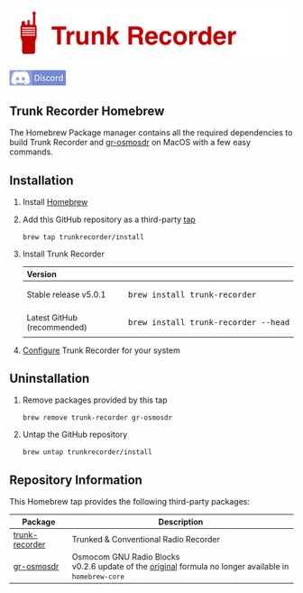 ![Trunk Recorder](https://raw.githubusercontent.com/TrunkRecorder/trunk-recorder/refs/heads/master/docs/media/trunk-recorder-header.png)
---
[![Discord](https://raw.githubusercontent.com/TrunkRecorder/trunk-recorder/refs/heads/master/docs/media/discord.jpg)](https://discord.gg/btJAhESnks) &nbsp;&nbsp;

## Trunk Recorder Homebrew

The Homebrew Package manager contains all the required dependencies to build Trunk Recorder and [gr-osmosdr](https://osmocom.org/projects/sdr/wiki/GrOsmoSDR) on MacOS with a few easy commands.

## Installation

1. Install [Homebrew](https://brew.sh)

2. Add this GitHub repository as a third-party [tap](https://docs.brew.sh/Taps)

    ```
    brew tap trunkrecorder/install
    ```

3. Install Trunk Recorder

   | Version                     |                                               |
   | --------------------------- | --------------------------------------------- |
   | Stable release v5.0.1       | <pre>brew install trunk-recorder</pre>        |
   | Latest GitHub (recommended) | <pre>brew install trunk-recorder --head</pre> |

4. [Configure](https://github.com/TrunkRecorder/trunk-recorder/blob/master/docs/CONFIGURE.md) Trunk Recorder for your system

## Uninstallation

1. Remove packages provided by this tap
   
    ```
    brew remove trunk-recorder gr-osmosdr
    ```

2. Untap the GitHub repository
   
    ```
    brew untap trunkrecorder/install
    ```

## Repository Information

This Homebrew tap provides the following third-party packages:

| Package                                       | Description                                                                                                                                                                                           |
| --------------------------------------------- | ----------------------------------------------------------------------------------------------------------------------------------------------------------------------------------------------------- |
| [trunk-recorder](./Formula/trunk-recorder.rb) | Trunked & Conventional Radio Recorder                                                                                                                                                                 |
| [gr-osmosdr](./Formula/gr-osmosdr.rb)         | Osmocom GNU Radio Blocks<br>v0.2.6 update of the [original](https://github.com/Homebrew/homebrew-core/commit/593566b87c28e333e607ef69c224541278a66614) formula no longer available in `homebrew-core` |